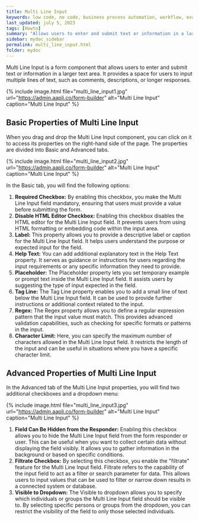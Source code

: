 ```yaml
---
title: Multi Line Input 
keywords: low code, no code, business process automation, workflow, evaluation matrixs
last_updated: july 5, 2023
tags: [Howto]
summary: "Allows users to enter and submit text or information in a larger text area.  "
sidebar: mydoc_sidebar
permalink: multi_line_input.html
folder: mydoc
---
```

Multi Line Input is a form component that allows users to enter and submit text or information in a larger text area. It provides a space for users to input multiple lines of text, such as comments, descriptions, or longer responses.

{% include image.html file="multi_line_input1.jpg" url="https://admin.aapli.co/form-builder" alt="Multi Line Input" caption="Multi Line Input" %}

## Basic Properties of Multi Line Input 

When you drag and drop the Multi Line Input component, you can click on it to access its properties on the right-hand side of the page. The properties are divided into Basic and Advanced tabs.

{% include image.html file="multi_line_input2.jpg" url="https://admin.aapli.co/form-builder" alt="Multi Line Input" caption="Multi Line Input" %}

In the Basic tab, you will find the following options:
1. **Required Checkbox:** By enabling this checkbox, you make the Multi Line Input field mandatory, ensuring that users must provide a value before submitting the form.
2. **Disable HTML Editor Checkbox:** Enabling this checkbox disables the HTML editor for the Multi Line Input field. It prevents users from using HTML formatting or embedding code within the input area.
3. **Label:** This property allows you to provide a descriptive label or caption for the Multi Line Input field. It helps users understand the purpose or expected input for the field.
4. **Help Text:** You can add additional explanatory text in the Help Text property. It serves as guidance or instructions for users regarding the input requirements or any specific information they need to provide.
5. **Placeholder:** The Placeholder property lets you set temporary example or prompt text inside the Multi Line Input field. It assists users by suggesting the type of input expected in the field.
6. **Tag Line:** The Tag Line property enables you to add a small line of text below the Multi Line Input field. It can be used to provide further instructions or additional context related to the input.
7. **Regex:** The Regex property allows you to define a regular expression pattern that the input value must match. This provides advanced validation capabilities, such as checking for specific formats or patterns in the input.
8. **Character Limit:** Here, you can specify the maximum number of characters allowed in the Multi Line Input field. It restricts the length of the input and can be useful in situations where you have a specific character limit.

## Advanced Properties of Multi Line Input 
In the Advanced tab of the Multi Line Input properties, you will find two additional checkboxes and a dropdown menu:

{% include image.html file="multi_line_input3.jpg" url="https://admin.aapli.co/form-builder" alt="Multi Line Input" caption="Multi Line Input" %}

1. **Field Can Be Hidden from the Responder:** Enabling this checkbox allows you to hide the Multi Line Input field from the form responder or user. This can be useful when you want to collect certain data without displaying the field visibly. It allows you to gather information in the background or based on specific conditions.
2. **Filtrate Checkbox:** By selecting this checkbox, you enable the "filtrate" feature for the Multi Line Input field. Filtrate refers to the capability of the input field to act as a filter or search parameter for data. This allows users to input values that can be used to filter or narrow down results in a connected system or database.
3. **Visible to Dropdown:** The Visible to dropdown allows you to specify which individuals or groups the Multi Line Input field should be visible to. By selecting specific persons or groups from the dropdown, you can restrict the visibility of the field to only those selected individuals.

